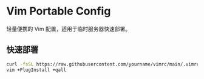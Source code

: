 # Vim Portable Config

轻量便携的 Vim 配置，适用于临时服务器快速部署。

## 快速部署

```bash
curl -fsSL https://raw.githubusercontent.com/yourname/vimrc/main/.vimrc -o ~/.vimrc
vim +PlugInstall +qall
